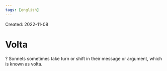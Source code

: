 ```yaml
---
tags: [english] 
---
```

Created: 2022-11-08

# Volta
?
Sonnets sometimes take turn or shift in their message or argument, which is known as volta. 
<!--SR:!2024-08-14,365,230-->
